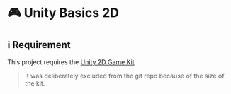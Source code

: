 # :video_game: Unity Basics 2D

## :information_source: Requirement

This project requires the [Unity 2D Game Kit](https://assetstore.unity.com/packages/templates/tutorials/2d-game-kit-107098)

> It was deliberately excluded from the git repo because of the size of the kit.

